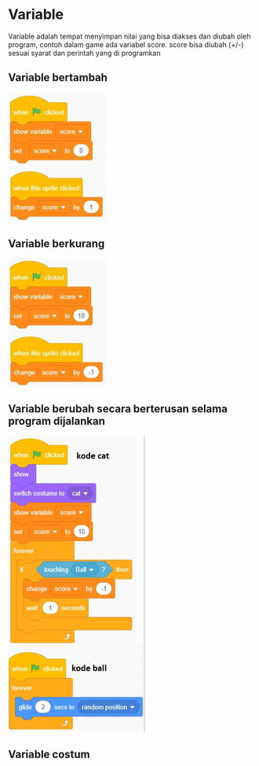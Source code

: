 # Variable
Variable adalah tempat menyimpan nilai yang bisa diakses dan diubah oleh program, contoh dalam game ada variabel score. score bisa diubah (+/-) sesuai syarat dan perintah yang di programkan
## Variable bertambah
![](variable-plus.png)

## Variable berkurang
![](variable-minus.png)

## Variable berubah secara berterusan selama program dijalankan
![](variable-forever-if.png)

## Variable costum

